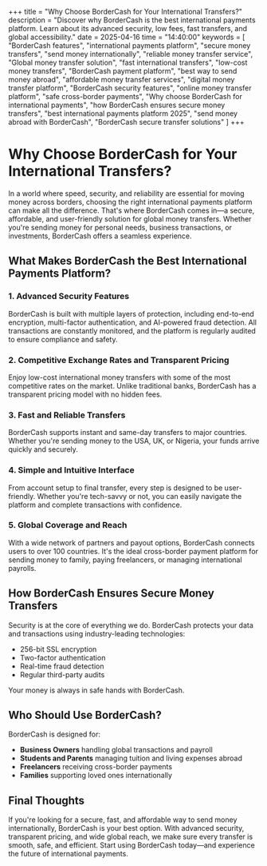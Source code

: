 +++
title = "Why Choose BorderCash for Your International Transfers?"
description = "Discover why BorderCash is the best international payments platform. Learn about its advanced security, low fees, fast transfers, and global accessibility."
date = 2025-04-16
time = "14:40:00"
keywords = [
  "BorderCash features",
  "international payments platform",
  "secure money transfers",
  "send money internationally",
  "reliable money transfer service",
  "Global money transfer solution",
  "fast international transfers",
  "low-cost money transfers",
  "BorderCash payment platform",
  "best way to send money abroad",
  "affordable money transfer services",
  "digital money transfer platform",
  "BorderCash security features",
  "online money transfer platform",
  "safe cross-border payments",
  "Why choose BorderCash for international payments",
  "how BorderCash ensures secure money transfers",
  "best international payments platform 2025",
  "send money abroad with BorderCash",
  "BorderCash secure transfer solutions"
]
+++

# Why Choose BorderCash for Your International Transfers?

In a world where speed, security, and reliability are essential for moving money across borders, choosing the right international payments platform can make all the difference. That's where BorderCash comes in—a secure, affordable, and user-friendly solution for global money transfers. Whether you're sending money for personal needs, business transactions, or investments, BorderCash offers a seamless experience.

## What Makes BorderCash the Best International Payments Platform?

### 1. Advanced Security Features

BorderCash is built with multiple layers of protection, including end-to-end encryption, multi-factor authentication, and AI-powered fraud detection. All transactions are constantly monitored, and the platform is regularly audited to ensure compliance and safety.

### 2. Competitive Exchange Rates and Transparent Pricing

Enjoy low-cost international money transfers with some of the most competitive rates on the market. Unlike traditional banks, BorderCash has a transparent pricing model with no hidden fees.

### 3. Fast and Reliable Transfers

BorderCash supports instant and same-day transfers to major countries. Whether you're sending money to the USA, UK, or Nigeria, your funds arrive quickly and securely.

### 4. Simple and Intuitive Interface

From account setup to final transfer, every step is designed to be user-friendly. Whether you're tech-savvy or not, you can easily navigate the platform and complete transactions with confidence.

### 5. Global Coverage and Reach

With a wide network of partners and payout options, BorderCash connects users to over 100 countries. It's the ideal cross-border payment platform for sending money to family, paying freelancers, or managing international payrolls.

## How BorderCash Ensures Secure Money Transfers

Security is at the core of everything we do. BorderCash protects your data and transactions using industry-leading technologies:

- 256-bit SSL encryption
- Two-factor authentication
- Real-time fraud detection
- Regular third-party audits

Your money is always in safe hands with BorderCash.

## Who Should Use BorderCash?

BorderCash is designed for:

- **Business Owners** handling global transactions and payroll
- **Students and Parents** managing tuition and living expenses abroad
- **Freelancers** receiving cross-border payments
- **Families** supporting loved ones internationally

## Final Thoughts

If you're looking for a secure, fast, and affordable way to send money internationally, BorderCash is your best option. With advanced security, transparent pricing, and wide global reach, we make sure every transfer is smooth, safe, and efficient. Start using BorderCash today—and experience the future of international payments.